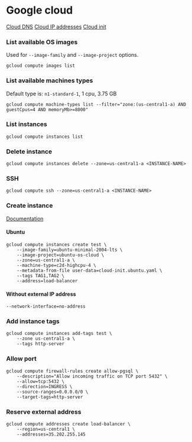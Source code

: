 # Google cloud

[Cloud DNS](https://cloud.google.com/compute/docs/internal-dns)
[Cloud IP addresses](https://cloud.google.com/compute/docs/ip-addresses)
[Cloud init](https://www.digitalocean.com/community/tutorials/an-introduction-to-cloud-config-scripting)

### List available OS images

Used for `--image-family` and `--image-project` options.

```shell
gcloud compute images list
```

### List available machines types

Default type is: `n1-standard-1`, 1 cpu, 3.75 GB

```shell
gcloud compute machine-types list --filter="zone:(us-central1-a) AND guestCpus=4 AND memoryMb>=8000"
```

### List instances

```shell
gcloud compute instances list
```

### Delete instance

```shell
gcloud compute instances delete --zone=us-central1-a <INSTANCE-NAME>
```

### SSH

```shell
gcloud compute ssh --zone=us-central1-a <INSTANCE-NAME>
```

### Create instance

[Documentation](https://cloud.google.com/container-optimized-os/docs/how-to/create-configure-instance#gcloud_1)

#### Ubuntu

```shell
gcloud compute instances create test \
    --image-family=ubuntu-minimal-2004-lts \
    --image-project=ubuntu-os-cloud \
    --zone=us-central1-a \
    --machine-type=c2d-highcpu-4 \
    --metadata-from-file user-data=cloud-init.ubuntu.yaml \
    --tags TAG1,TAG2 \
    --address=load-balancer
```

#### Without external IP address

```shell
--network-interface=no-address
```

### Add instance tags

```shell
gcloud compute instances add-tags test \
    --zone us-central1-a \
    --tags http-server
```

### Allow port

```shell
gcloud compute firewall-rules create allow-pgsql \
    --description="Allow incoming traffic on TCP port 5432" \
    --allow=tcp:5432 \
    --direction=INGRESS \
    --source-ranges=0.0.0.0/0 \
    --target-tags=http-server
```

### Reserve external address

```shell
gcloud compute addresses create load-balancer \
    --region=us-central1 \
    --addresses=35.202.255.145
```
